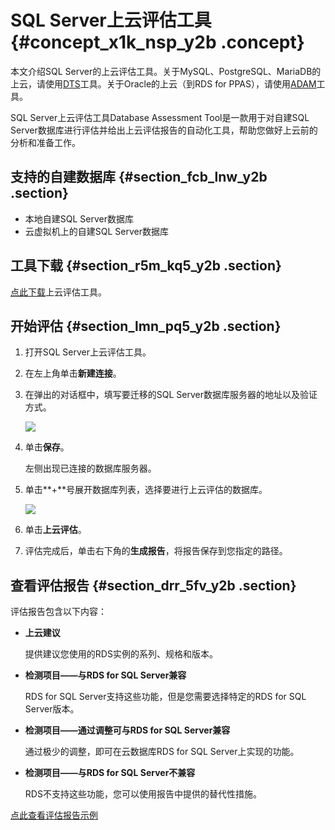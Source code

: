 # SQL Server上云评估工具 {#concept_x1k_nsp_y2b .concept}

本文介绍SQL Server的上云评估工具。关于MySQL、PostgreSQL、MariaDB的上云，请使用[DTS](https://help.aliyun.com/product/26590.html)工具。关于Oracle的上云（到RDS for PPAS），请使用[ADAM](https://help.aliyun.com/product/53556.html)工具。

SQL Server上云评估工具Database Assessment Tool是一款用于对自建SQL Server数据库进行评估并给出上云评估报告的自动化工具，帮助您做好上云前的分析和准备工作。

## 支持的自建数据库 {#section_fcb_lnw_y2b .section}

-   本地自建SQL Server数据库
-   云虚拟机上的自建SQL Server数据库

## 工具下载 {#section_r5m_kq5_y2b .section}

[点此下载](http://docs-aliyun.cn-hangzhou.oss.aliyun-inc.com/assets/attach/99823/cn_zh/1544512712270/AliyunDATForSQLServer.zip)上云评估工具。

## 开始评估 {#section_lmn_pq5_y2b .section}

1.  打开SQL Server上云评估工具。
2.  在左上角单击**新建连接**。
3.  在弹出的对话框中，填写要迁移的SQL Server数据库服务器的地址以及验证方式。

    ![](http://static-aliyun-doc.oss-cn-hangzhou.aliyuncs.com/assets/img/18826/154451294910703_zh-CN.png)

4.  单击**保存**。

    左侧出现已连接的数据库服务器。

5.  单击**+**号展开数据库列表，选择要进行上云评估的数据库。

    ![](http://static-aliyun-doc.oss-cn-hangzhou.aliyuncs.com/assets/img/18826/154451294910684_zh-CN.png)

6.  单击**上云评估**。
7.  评估完成后，单击右下角的**生成报告**，将报告保存到您指定的路径。

## 查看评估报告 {#section_drr_5fv_y2b .section}

评估报告包含以下内容：

-   **上云建议**

    提供建议您使用的RDS实例的系列、规格和版本。

-   **检测项目——与RDS for SQL Server兼容**

    RDS for SQL Server支持这些功能，但是您需要选择特定的RDS for SQL Server版本。

-   **检测项目——通过调整可与RDS for SQL Server兼容**

    通过极少的调整，即可在云数据库RDS for SQL Server上实现的功能。

-   **检测项目——与RDS for SQL Server不兼容**

    RDS不支持这些功能，您可以使用报告中提供的替代性措施。


[点此查看评估报告示例](http://docs-aliyun.cn-hangzhou.oss.aliyun-inc.com/assets/attach/89311/cn_zh/1536669647578/sample_report.html)

